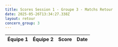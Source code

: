 ```yaml
---
title: Scores Session 1 - Groupe 3 - Matchs Retour
date: 2025-05-26T13:34:27.338Z
layout: retour
concern_group: 3
---
```




| Équipe 1 | Équipe 2 | Score | Date |
|----------|----------|-------|------|

